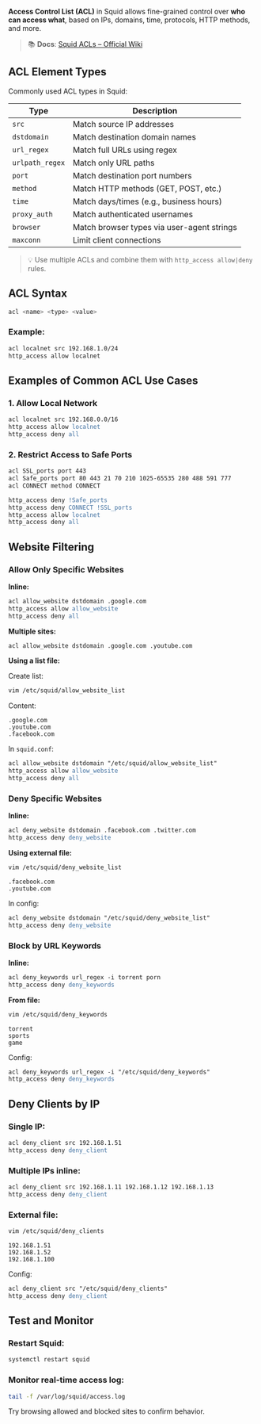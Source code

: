 **Access Control List (ACL)** in Squid allows fine-grained control over **who can access what**, based on IPs, domains, time, protocols, HTTP methods, and more.

> 📚 **Docs**: [Squid ACLs – Official Wiki](https://wiki.squid-cache.org/SquidFaq/SquidAcl)



##  ACL Element Types

Commonly used ACL types in Squid:

| **Type**        | **Description**                            |
|  --------------- | --------------- |
| `src`           | Match source IP addresses                  |
| `dstdomain`     | Match destination domain names             |
| `url_regex`     | Match full URLs using regex                |
| `urlpath_regex` | Match only URL paths                       |
| `port`          | Match destination port numbers             |
| `method`        | Match HTTP methods (GET, POST, etc.)       |
| `time`          | Match days/times (e.g., business hours)    |
| `proxy_auth`    | Match authenticated usernames              |
| `browser`       | Match browser types via user-agent strings |
| `maxconn`       | Limit client connections                   |

> 💡 Use multiple ACLs and combine them with `http_access allow|deny` rules.



## ACL Syntax

```bash
acl <name> <type> <value>
```

### Example:

```bash
acl localnet src 192.168.1.0/24
http_access allow localnet
```



## Examples of Common ACL Use Cases



### 1. Allow Local Network

```apache
acl localnet src 192.168.0.0/16
http_access allow localnet
http_access deny all
```



### 2. Restrict Access to Safe Ports

```apache
acl SSL_ports port 443
acl Safe_ports port 80 443 21 70 210 1025-65535 280 488 591 777
acl CONNECT method CONNECT

http_access deny !Safe_ports
http_access deny CONNECT !SSL_ports
http_access allow localnet
http_access deny all
```



## Website Filtering

### Allow Only Specific Websites

**Inline:**

```apache
acl allow_website dstdomain .google.com
http_access allow allow_website
http_access deny all
```

**Multiple sites:**

```apache
acl allow_website dstdomain .google.com .youtube.com
```

**Using a list file:**

Create list:

```bash
vim /etc/squid/allow_website_list
```

Content:

```
.google.com
.youtube.com
.facebook.com
```

In `squid.conf`:

```apache
acl allow_website dstdomain "/etc/squid/allow_website_list"
http_access allow allow_website
http_access deny all
```



### Deny Specific Websites

**Inline:**

```apache
acl deny_website dstdomain .facebook.com .twitter.com
http_access deny deny_website
```

**Using external file:**

```bash
vim /etc/squid/deny_website_list
```

```
.facebook.com
.youtube.com
```

In config:

```apache
acl deny_website dstdomain "/etc/squid/deny_website_list"
http_access deny deny_website
```



### Block by URL Keywords

**Inline:**

```apache
acl deny_keywords url_regex -i torrent porn
http_access deny deny_keywords
```

**From file:**

```bash
vim /etc/squid/deny_keywords
```

```
torrent
sports
game
```

Config:

```apache
acl deny_keywords url_regex -i "/etc/squid/deny_keywords"
http_access deny deny_keywords
```



## Deny Clients by IP

### Single IP:

```apache
acl deny_client src 192.168.1.51
http_access deny deny_client
```

### Multiple IPs inline:

```apache
acl deny_client src 192.168.1.11 192.168.1.12 192.168.1.13
http_access deny deny_client
```

### External file:

```bash
vim /etc/squid/deny_clients
```

```
192.168.1.51
192.168.1.52
192.168.1.100
```

Config:

```apache
acl deny_client src "/etc/squid/deny_clients"
http_access deny deny_client
```



## Test and Monitor

### Restart Squid:

```bash
systemctl restart squid
```

### Monitor real-time access log:

```bash
tail -f /var/log/squid/access.log
```

Try browsing allowed and blocked sites to confirm behavior.